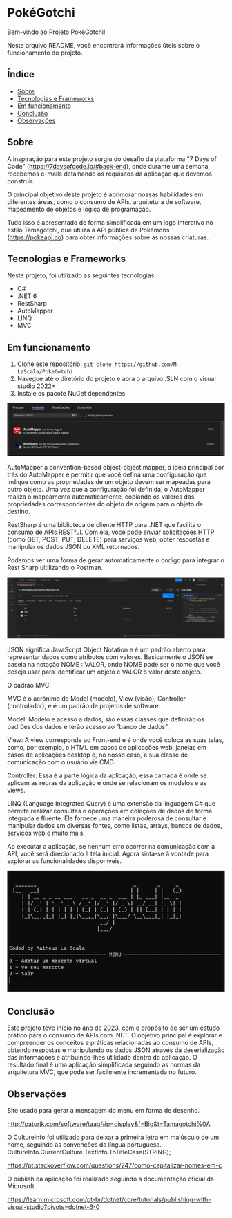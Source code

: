 # PokéGotchi

Bem-vindo ao Projeto PokéGotchi! 

Neste arquivo README, você encontrará informações úteis sobre o funcionamento do projeto.

## Índice

- [Sobre](#sobre)
- [Tecnologias e Frameworks](#tecnologias-e-frameworks)
- [Em funcionamento](#em-funcionamento)
- [Conclusão](#conclusão)
- [Observações](#observações)

## Sobre

A inspiração para este projeto surgiu do desafio da plataforma "7 Days of Code" (https://7daysofcode.io/#back-end), onde durante uma semana, recebemos e-mails detalhando os requisitos da aplicação que devemos construir.

O principal objetivo deste projeto é aprimorar nossas habilidades em diferentes áreas, como o consumo de APIs, arquitetura de software, mapeamento de objetos e lógica de programação.

Tudo isso é apresentado de forma simplificada em um jogo interativo no estilo Tamagotchi, que utiliza a API pública de Pokémons (https://pokeapi.co) para obter informações sobre as nossas criaturas.

## Tecnologias e Frameworks 

Neste projeto, foi utilizado as seguintes tecnologias:

- C# 
- .NET 6
- RestSharp
- AutoMapper
- LINQ
- MVC

## Em funcionamento

1. Clone este repositório: `git clone https://github.com/M-LaScala/PokeGotchi`
2. Navegue até o diretório do projeto e abra o arquivo .SLN com o visual studio 2022+
3. Instale os pacote NuGet dependentes

![](./Assets/NuGet.png)

AutoMapper a convention-based object-object mapper, a ideia principal por trás do AutoMapper é permitir que você defina uma configuração que indique como as propriedades de um objeto devem ser mapeadas para outro objeto. Uma vez que a configuração foi definida, o AutoMapper realiza o mapeamento automaticamente, copiando os valores das propriedades correspondentes do objeto de origem para o objeto de destino.

RestSharp é uma biblioteca de cliente HTTP para .NET que facilita o consumo de APIs RESTful. Com ela, você pode enviar solicitações HTTP (como GET, POST, PUT, DELETE) para serviços web, obter respostas e manipular os dados JSON ou XML retornados.

Podemos ver uma forma de gerar automaticamente o codigo para integrar o Rest Sharp ultilizando o Postman. 

![](./Assets/Post.png)

JSON significa JavaScript Object Notation e é um padrão aberto para representar dados como atributos com valores.
Basicamente o JSON se baseia na notação NOME : VALOR, onde NOME pode ser o nome que você deseja usar para identificar um objeto e VALOR o valor deste objeto.

O padrão MVC: 

MVC é o acrônimo de Model (modelo), View (visão), Controller (controlador), e é um padrão de projetos de software.

Model: Modelo e acesso a dados, são essas classes que definirão os padrões dos dados e terão acesso ao "banco de dados".

View: A view corresponde ao Front-end e é onde você coloca as suas telas, como, por exemplo, o HTML em casos de aplicações web, 
janelas em casos de aplicações desktop e, no nosso caso, a sua classe de comunicação com o usuário via CMD.

Controller: Essa é a parte lógica da aplicação, essa camada é onde se aplicam as regras da aplicação e onde se relacionam os modelos e as views.

LINQ (Language Integrated Query) é uma extensão da linguagem C# que permite realizar consultas e operações em coleções de dados de forma integrada e fluente. Ele fornece uma maneira poderosa de 
consultar e manipular dados em diversas fontes, como listas, arrays, bancos de dados, serviços web e muito mais.

Ao executar a aplicação, se nenhum erro ocorrer na comunicação com a  API, você será direcionado à tela inicial. Agora sinta-se à vontade para explorar as funcionalidades disponíveis.

![](./Assets/Menu.png)

## Conclusão

Este projeto teve início no ano de 2023, com o propósito de ser um estudo prático para o consumo de APIs com .NET. O objetivo principal é explorar e compreender os conceitos e práticas relacionadas ao consumo de APIs, obtendo respostas e manipulando os dados JSON através da deserialização das informações e atribuindo-lhes utilidade dentro da aplicação. O resultado final é uma aplicação simplificada seguindo as normas da arquitetura MVC, que pode ser facilmente incrementada no futuro.

## Observações 

Site usado para gerar a mensagem do menu em forma de desenho.

http://patorjk.com/software/taag/#p=display&f=Big&t=Tamagotchi%0A

O CultureInfo foi utilizado para deixar a primeira letra em maiúsculo de um nome, seguindo as convenções da língua portuguesa.
CultureInfo.CurrentCulture.TextInfo.ToTitleCase(STRING);

https://pt.stackoverflow.com/questions/247/como-capitalizar-nomes-em-c

O publish da aplicação foi realizado seguindo a documentação oficial da Microsoft.

https://learn.microsoft.com/pt-br/dotnet/core/tutorials/publishing-with-visual-studio?pivots=dotnet-6-0
